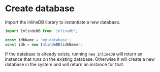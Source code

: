 # Create database

Import the InlineDB library to instantiate a new database.

```js
import InlindeDB from 'inlinedb';

const idbName = 'my-database';
const idb = new InlindeDB(idbName);
```

If the database is already exists, running `new InlineDB` will return an instance that runs on the existing database. 
Otherwise it will create a new database in the system and will return an instance for that.
